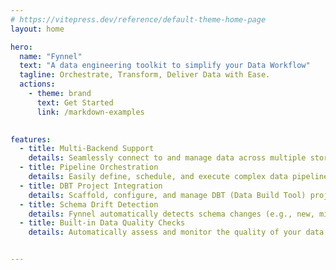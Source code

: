 ```yaml
---
# https://vitepress.dev/reference/default-theme-home-page
layout: home

hero:
  name: "Fynnel"
  text: "A data engineering toolkit to simplify your Data Workflow"
  tagline: Orchestrate, Transform, Deliver Data with Ease.
  actions:
    - theme: brand
      text: Get Started
      link: /markdown-examples
    

features:
  - title: Multi-Backend Support
    details: Seamlessly connect to and manage data across multiple storage backends, including ClickHouse, DuckDB, PostgreSQL, and S3.
  - title: Pipeline Orchestration
    details: Easily define, schedule, and execute complex data pipelines using intuitive command-line tools.
  - title: DBT Project Integration
    details: Scaffold, configure, and manage DBT (Data Build Tool) projects directly within your data workflows for robust transformations.
  - title: Schema Drift Detection
    details: Fynnel automatically detects schema changes (e.g., new, missing, or renamed columns) in your source data
  - title: Built-in Data Quality Checks
    details: Automatically assess and monitor the quality of your data pipelines with integrated data quality statistics and validation tools.


---
```



